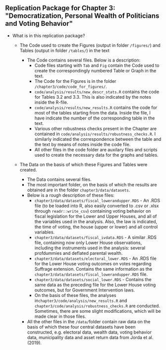 ## Replication Package for Chapter 3: "Democratization, Personal Wealth of Politicians and Voting Behavior"

- What is in this replication package?
  - The Code used to create the Figures (output in folder `/figures/`) and Tables (output in folder `/tables/`) in the text
    - The Code contains several files. Below is a description: 
      - Code files starting with `Tab` and `Fig` contain the Code used to create the correspondingly numbered Table or Graph in the text. 
      - The Code for the Figures is in the folder `/chapter3/code/code_for_figures/`. 
      - `code/analysis/results/new_descr_stats.R` contains the code for Tables 3.2 and 3.3. This is also indicated by the notes inside the R-file. 
      - `code/analysis/results/new_results.R` contains the code for most of the tables starting from the data. Inside the file, I have indicate the number of the corresponding table in the text. 
      - Various other robustness checks present in the Chapter are contained in `code/analysis/results/robustness_checks.R`. I similarly indicated the correspondence between the table and the text by means of notes inside the code file. 
      - All other files in the code folder are auxilary files and scripts used to create the necessary data for the graphs and tables. 


  - The Data on the basis of which these Figures and Tables were created. 
    - The Data contains several files. 
    - The most important folder, on the basis of which the results are obtained are in the folder `chapter3/data/datasets`. 
    - Below is a rough description of these files:
      - `chapter3/data/datasets/fiscal_lowerandupper.RDS` - An .RDS file (to be loaded into R, also easily converted to .csv or .xlsx through `readr::write_csv`) containing voting behavior on fiscal legislation for the Lower and Upper Houses, and all of the variables used in the analysis. Also, the law is indicated, the time of voting, the house (upper or lower) and all control variables. 
      - `chapter3/data/datasets/fiscal_ivdata.RDS` - A similar .RDS file, containing now only Lower House observations, including the instruments used in the analysis: several profdummies and deflated parental wealth. 
      - `chapter3/data/datasets/electoral_lower.RDS` - An .RDS file for the Lower House voting outcomes on votes regarding Suffrage extension. Contains the same information as the `chapter3/data/datasets/fiscal_lowerandupper.RDS` file. 
      - `chapter3/data/datasets/social_lower.RDS` - Contains the same data as the preceding file for the Lower House voting outcomes, but for Government Intervention laws. 
      - On the basis of these files, the analyses in`chapter3/code/analysis/new_results.R` and `chapter3/code/analysis/robustness_checks.R` are conducted. Sometimes, there are some slight modifications, which will be made clear in those files. 
    - All the other files in the `/data/`folder contain raw data on the basis of which these four central datasets have been constructed, e.g. electoral data, wealth data, voting behavior data, municipality data and asset return data from Jorda et al. (2019). 
